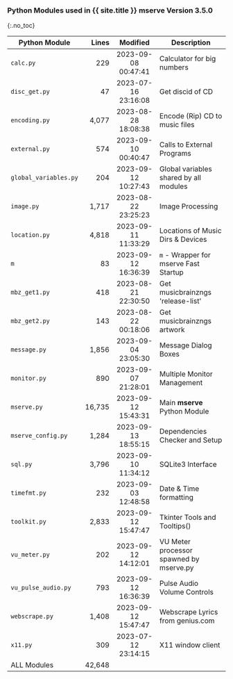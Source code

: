 ### Python Modules used in {{ site.title }} **mserve** Version 3.5.0
{:.no_toc}

| Python Module         |   Lines |      Modified       | Description                             |
|-----------------------|--------:|:-------------------:|-----------------------------------------|
| `calc.py`             |     229 | 2023-09-08 00:47:41 | Calculator for big numbers              |
| `disc_get.py`         |      47 | 2023-07-16 23:16:08 | Get discid of CD                        |
| `encoding.py`         |   4,077 | 2023-08-28 18:08:38 | Encode (Rip) CD to music files          |
| `external.py`         |     574 | 2023-09-10 00:40:47 | Calls to External Programs              |
| `global_variables.py` |     204 | 2023-09-12 10:27:43 | Global variables shared by all modules  |
| `image.py`            |   1,717 | 2023-08-22 23:25:23 | Image Processing                        |
| `location.py`         |   4,818 | 2023-09-11 11:33:29 | Locations of Music Dirs & Devices       |
| `m`                   |      83 | 2023-09-12 16:36:39 | `m` - Wrapper for mserve Fast Startup   |
| `mbz_get1.py`         |     418 | 2023-08-21 22:30:50 | Get musicbrainzngs 'release-list'       |
| `mbz_get2.py`         |     143 | 2023-08-22 00:18:06 | Get musicbrainzngs artwork              |
| `message.py`          |   1,856 | 2023-09-04 23:05:30 | Message Dialog Boxes                    |
| `monitor.py`          |     890 | 2023-09-07 21:28:01 | Multiple Monitor Management             |
| `mserve.py`           |  16,735 | 2023-09-12 15:43:31 | Main **mserve** Python Module           |
| `mserve_config.py`    |   1,284 | 2023-09-13 18:55:15 | Dependencies Checker and Setup          |
| `sql.py`              |   3,796 | 2023-09-10 11:34:12 | SQLite3 Interface                       |
| `timefmt.py`          |     232 | 2023-09-03 12:48:58 | Date & Time formatting                  |
| `toolkit.py`          |   2,833 | 2023-09-12 15:47:47 | Tkinter Tools and Tooltips()            |
| `vu_meter.py`         |     202 | 2023-09-12 14:12:01 | VU Meter processor spawned by mserve.py |
| `vu_pulse_audio.py`   |     793 | 2023-09-12 16:36:39 | Pulse Audio Volume Controls             |
| `webscrape.py`        |   1,408 | 2023-09-12 15:47:47 | Webscrape Lyrics from genius.com        |
| `x11.py`              |     309 | 2023-07-12 23:14:15 | X11 window client                       |
| ALL Modules           |  42,648 |                     |                                         |

